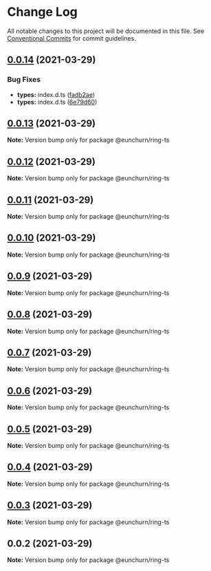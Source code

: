 # Change Log

All notable changes to this project will be documented in this file.
See [Conventional Commits](https://conventionalcommits.org) for commit guidelines.

## [0.0.14](https://github.com/eunchurn/ts-utils/compare/@eunchurn/ring-ts@0.0.13...@eunchurn/ring-ts@0.0.14) (2021-03-29)


### Bug Fixes

* **types:** index.d.ts ([fadb2ae](https://github.com/eunchurn/ts-utils/commit/fadb2ae3ea84f79094705ac6fcb1e3dc742b9c07))
* **types:** index.d.ts ([6e79d60](https://github.com/eunchurn/ts-utils/commit/6e79d60a3b5c63289f9ee6ddda47c7765e263ffc))





## [0.0.13](https://github.com/eunchurn/ts-utils/compare/@eunchurn/ring-ts@0.0.12...@eunchurn/ring-ts@0.0.13) (2021-03-29)

**Note:** Version bump only for package @eunchurn/ring-ts





## [0.0.12](https://github.com/eunchurn/ts-utils/compare/@eunchurn/ring-ts@0.0.11...@eunchurn/ring-ts@0.0.12) (2021-03-29)

**Note:** Version bump only for package @eunchurn/ring-ts





## [0.0.11](https://github.com/eunchurn/ts-utils/compare/@eunchurn/ring-ts@0.0.10...@eunchurn/ring-ts@0.0.11) (2021-03-29)

**Note:** Version bump only for package @eunchurn/ring-ts





## [0.0.10](https://github.com/eunchurn/ts-utils/compare/@eunchurn/ring-ts@0.0.9...@eunchurn/ring-ts@0.0.10) (2021-03-29)

**Note:** Version bump only for package @eunchurn/ring-ts





## [0.0.9](https://github.com/eunchurn/ts-utils/compare/@eunchurn/ring-ts@0.0.8...@eunchurn/ring-ts@0.0.9) (2021-03-29)

**Note:** Version bump only for package @eunchurn/ring-ts





## [0.0.8](https://github.com/eunchurn/ts-utils/compare/@eunchurn/ring-ts@0.0.7...@eunchurn/ring-ts@0.0.8) (2021-03-29)

**Note:** Version bump only for package @eunchurn/ring-ts





## [0.0.7](https://github.com/eunchurn/ts-utils/compare/@eunchurn/ring-ts@0.0.6...@eunchurn/ring-ts@0.0.7) (2021-03-29)

**Note:** Version bump only for package @eunchurn/ring-ts





## [0.0.6](https://github.com/eunchurn/ts-utils/compare/@eunchurn/ring-ts@0.0.5...@eunchurn/ring-ts@0.0.6) (2021-03-29)

**Note:** Version bump only for package @eunchurn/ring-ts





## [0.0.5](https://github.com/eunchurn/ts-utils/compare/@eunchurn/ring-ts@0.0.4...@eunchurn/ring-ts@0.0.5) (2021-03-29)

**Note:** Version bump only for package @eunchurn/ring-ts





## [0.0.4](https://github.com/eunchurn/ts-utils/compare/@eunchurn/ring-ts@0.0.3...@eunchurn/ring-ts@0.0.4) (2021-03-29)

**Note:** Version bump only for package @eunchurn/ring-ts





## [0.0.3](https://github.com/eunchurn/ts-utils/compare/@eunchurn/ring-ts@0.0.2...@eunchurn/ring-ts@0.0.3) (2021-03-29)

**Note:** Version bump only for package @eunchurn/ring-ts





## 0.0.2 (2021-03-29)

**Note:** Version bump only for package @eunchurn/ring-ts
